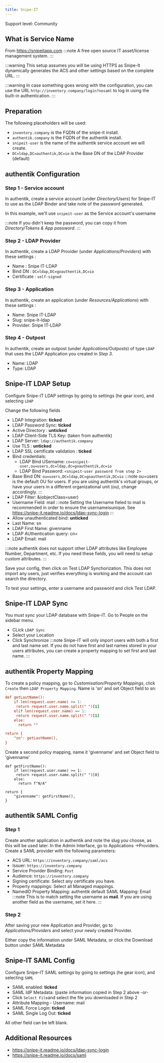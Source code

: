 ```yaml
---
title: Snipe-IT
---
```


<span class="badge badge--secondary">Support level: Community</span>

## What is Service Name

From https://snipeitapp.com
:::note
A free open source IT asset/license management system.
:::

:::warning
This setup assumes you will be using HTTPS as Snipe-It dynamically generates the ACS and other settings based on the complete URL.
:::

:::warning
In case something goes wrong with the configuration, you can use the URL `http://inventory.company/login?nosaml` to log in using the
built-in authentication.
:::

## Preparation

The following placeholders will be used:

-   `inventory.company` is the FQDN of the snipe-it install.
-   `authentik.company` is the FQDN of the authentik install.
-   `snipeit-user` is the name of the authentik service account we will create.
-   `DC=ldap,DC=authentik,DC=io` is the Base DN of the LDAP Provider (default)

## authentik Configuration

### Step 1 - Service account

In authentik, create a service account (under _Directory/Users_) for Snipe-IT to use as the LDAP Binder and take note of the password generated.

In this example, we'll use `snipeit-user` as the Service account's username

:::note
If you didn't keep the password, you can copy it from _Directory/Tokens & App password_.
:::

### Step 2 - LDAP Provider

In authentik, create a LDAP Provider (under _Applications/Providers_) with these settings :

-   Name : Snipe IT-LDAP
-   Bind DN : `DC=ldap,DC=goauthentik,DC=io`
-   Certificate : `self-signed`

### Step 3 - Application

In authentik, create an application (under _Resources/Applications_) with these settings :

-   Name: Snipe IT-LDAP
-   Slug: snipe-it-ldap
-   Provider: Snipe IT-LDAP

### Step 4 - Outpost

In authentik, create an outpost (under _Applications/Outposts_) of type `LDAP` that uses the LDAP Application you created in _Step 3_.

-   Name: LDAP
-   Type: LDAP

## Snipe-IT LDAP Setup

Configure Snipe-IT LDAP settings by going to settings (he gear icon), and selecting `LDAP`

Change the following fields

-   LDAP Integration: **ticked**
-   LDAP Password Sync: **ticked**
-   Active Directory : **unticked**
-   LDAP Client-Side TLS Key: (taken from authentik)
-   LDAP Server: `ldap://authentik.company`
-   Use TLS : **unticked**
-   LDAP SSL certificate validation : **ticked**
-   Bind credentials:
    -   LDAP Bind USername: `cn=snipeit-user,ou=users,dc=ldap,dc=goauthentik,dc=io`
    -   LDAP Bind Password: `<snipeit-user password from step 2>`
-   Base Bind DN: `ou=users,DC=ldap,DC=goauthentik,DC=io`
    :::note
    ou=users is the default OU for users. If you are using authentik's virtual groups, or have your users in a different organizational unit (ou), change accordingly.
    :::
-   LDAP Filter: &(objectClass=user)
-   Username Field: mail
    :::note
    Setting the Username fieled to mail is recommended in order to ensure the usernameisunique. See https://snipe-it.readme.io/docs/ldap-sync-login
    :::
-   Allow unauthenticated bind: **unticked**
-   Last Name: sn
-   LDAP First Name: givenname
-   LDAP AUthentication query: cn=
-   LDAP Email: mail

:::note
authentik does not support other LDAP attributes like Employee Number, Department, etc. If you need these fields, you will need to setup custom attributes.
:::

Save your config, then click on Test LDAP Synchorization. This does not import any users, just verifies everything is working and the account can search the directory.

To test your settings, enter a username and password and click Test LDAP.

## Snipe-IT LDAP Sync

You must sync your LDAP database with Snipe-IT. Go to People on the sidebar menu.

-   CLick `LDAP Sync`
-   Select your Location
-   Click Synchronize
    :::note
    Snipe-IT will only import users with both a first and last name set. If you do not have first and last names stored in your users attributes, you can create a property mapping to set first and last name.
    :::

## authentik Property Mapping

To create a policy mapping, go to _Customisation/Property Mappings_, click `Create` then `LDAP Property Mapping`. Name is 'sn' and set Object field to sn:

```ini
def getLastName():
    if len(request.user.name) >= 1:
     return request.user.name.split(" ")[1]
    elif len(request.user.name) == 1:
     return request.user.name.split(" ")[1]
    else:
      return ""

return {
    "sn": getLastName(),
}

```

Create a second policy mapping, name it 'givenname' and set Object field to 'givenname'

```
def getFirstName():
    if len(request.user.name) >= 1:
     return request.user.name.split(" ")[0]
    else:
      return f"N/A"

return {
    "givenname": getFirstName(),
}
```

## authentik SAML Config

### Step 1

Create another application in authentik and note the slug you choose, as this will be used later. In the Admin Interface, go to Applications ->Providers. Create a SAML provider with the following parameters:

-   ACS URL: `https://inventory.company/saml/acs`
-   Issuer: `https://inventory.company`
-   Service Provider Binding: `Post`
-   Audience: `https://inventory.company`
-   Signing certificate: Select any certificate you have.
-   Property mappings: Select all Managed mappings.
-   NamedID Property Mapping: authentik default SAML Mapping: Email
    :::note
    This is to match setting the username as **mail**. If you are using another field as the username, set it here.
    :::

### Step 2

After saving your new Application and Provider, go to _Applications/Providers_ and select your newly created Provider.

Either copy the information under SAML Metadata, or click the Download button under SAML Metadata

## Snipe-IT SAML Config

Configure Snipe-IT SAML settings by going to settings (he gear icon), and selecting `SAML`

-   SAML enabled: **ticked**
-   SAML IdP Metadata: (paste information copied in Step 2 above -or-
-   Click `Select File`and select the file you downloaded in Step 2
-   Attribute Mapping - Username: mail
-   SAML Force Login: **ticked**
-   SAML Single Log Out: **ticked**

All other field can be left blank.

## Additional Resources

-   https://snipe-it.readme.io/docs/ldap-sync-login
-   https://snipe-it.readme.io/docs/saml
